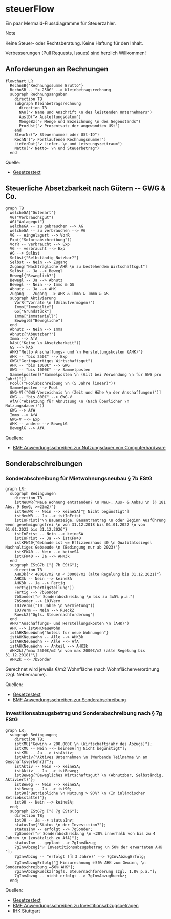 # steuerFlow

Ein paar Mermaid-Flussdiagramme für Steuerzahler.

> [!NOTE]
> Keine Steuer- oder Rechtsberatung.
> Keine Haftung für den Inhalt.

Verbesserungen (Pull Requests, Issues) sind herzlich Willkommen!

## Anforderungen an Rechnungen

```{mermaid}
flowchart LR
  RechnSB{"Rechnungssumme Brutto"}
  RechnSB -- "< 250€" --> Kleinbetragsrechnung
  subgraph Rechnungsangaben
    direction TB
    subgraph Kleinbetragsrechnung
      direction TB
      NAn("✔️ Name und Anschrift \n des leistenden Unternehmers")
      AustD("✔️ Austellungsdatum")
      MengeBz("✔️ Menge und Bezeichnung \n des Gegenstands")
      ProzUst("✔️ Prozentsatz der angewandten USt")
    end
    SteurNr("✔️ Steuernummer oder USt-ID")
    RechNr("✔️ Fortlaufende Rechnungsnummer")
    LieferDat("✔️ Liefer- \n und Leistungszeitraum")
    Netto("✔️ Netto- \n und Steuerbetrag")
  end
```

Quelle:

- [Gesetzestext](https://www.gesetze-im-internet.de/ustg_1980/__14.html)

## Steuerliche Absetzbarkeit nach Gütern -- GWG & Co.

```mermaid
graph TB
  welcheGA{"Güterart"}
  VG("Verbrauchsgut")
  AG("Anlagegut")
  welcheGA -- zu gebrauchen --> AG
  welcheGA -- zu verbrauchen --> VG
  VG -- eingelagert --> VorR
  Exp(("Sofortabschreibung"))
  VorR -- verbraucht --> Exp
  VG -- verbraucht --> Exp
  AG --> Selbst
  Selbst{"Selbständig Nutzbar?"}
  Selbst -- Nein --> Zugang
  Zugang["Nachträgliche AHK \n zu bestehendem Wirtschaftsgut"]
  Selbst -- Ja --> Bewegl
  Bewegl{"Beweglich?"}
  Bewegl -- Ja --> Abnutz
  Bewegl -- Nein --> Immo & GS
  Abnutz -- Ja --> AHK
  Zugang -- Zugang --> AHK & Imma & Immo & GS
  subgraph Aktivierung
    VorR("Vorräte \n (Umlaufvermögen)")
    Immo["Immobilie"]
    GS["Grundstück"]
    Imma["Immateriell"]
    BeweglG["Bewegliche"]
  end
  Abnutz -- Nein --> Imma
  Abnutz{"Abnutzbar?"}
  Imma --> AfA
  kAb(("Keine \n Absetzbarkeit"))
  GS --> kAb
  AHK{"Netto Anschaffungs- und \n Herstellungskosten (AHK)"}
  AHK -- "bis 250€" --> Exp
  GWG("Geringwertiges Wirtschaftsgut")
  AHK -- "bis 1000€" --> GWG
  GWG -- "bis 1000€" --> Sammelposten
  Sammelposten[("Sammelposten \n (Gilt bei Verwendung \n für GWG pro Jahr!)")]
  Pool(("Poolabschreibung \n (5 Jahre linear)"))
  Sammelposten --> Pool
  GWG-V[("GWG-Verzeichnis \n (Zeit und Höhe \n der Anschaffungen)")]
  GWG -- "bis 800€" --> GWG-V
  AfA(("Absetzung für Abnutzung \n (Nach überlicher \n Nutzungsdauer)"))
  GWG --> AfA
  Immo --> AfA
  GWG-V --> Exp
  AHK -- andere --> BeweglG
  BeweglG --> AfA
```

Quellen:

- [BMF Anwendungsschreiben zur Nutzungsdauer von Computerhardware](https://www.bundesfinanzministerium.de/Content/DE/Downloads/BMF_Schreiben/Steuerarten/Einkommensteuer/2022-02-22-nutzungsdauer-von-computerhardware-und-software-zur-dateneingabe-und-verarbeitung.pdf?__blob=publicationFile&v=3)

## Sonderabschreibungen

### Sonderabschreibung für Mietwohnungsneubau § 7b EStG

```mermaid
graph LR;
  subgraph Bedingungen
    direction TB
    istNeuWR{"Neue Wohnung entstanden? \n Neu-, Aus- & Anbau \n (§ 181 Abs. 9 BewG, >=23m2)"}
    istNeuWR -- Nein --> keineSA["🚫 Nicht begünstigt"]
    istNeuWR -- Ja --> istInFrist
    istInFrist{"\n Bauanzeige, Bauantrantrag \n oder Beginn Ausführung wenn genehmigungsfrei \n von 31.12.2018 bis 01.01.2022 \n von 01.01.2023 bis 31.12.2026"}
    istInFrist -- Nein --> keineSA
    istInFrist -- Ja --> istKFW40
    istKFW40{"Gebäude ist <= Effizienzhaus 40 \n Qualitätssiegel Nachhaltiges Gebaeude \n (Bedingung nur ab 2023)"}
    istKFW40 -- Nein --> keineSA
    istKFW40 -- Ja --> AHK3k
  end
  subgraph EStG7b ["§ 7b EStG"];
    direction TB
    AHK3k{"< 4800€/m2 \n < 3000€/m2 (alte Regelung bis 31.12.2021)"}
    AHK3k -- Nein --> keineSA
    AHK3k -- Ja --> Fertig
    Fertig(("Fertigstellung"))
    Fertig --> 7bSonder
    7bSonder["✅ Sonderabschreibung \n bis zu 4x5% p.a."]
    7bSonder --> 10JVerm
    10JVerm(("10 Jahre \n Vermietung"))
    10JVerm -- Nein --> RueckZ
    RueckZ["Ggfs. Steuernachforderung"]
  end
  AHK("Anschaffungs- und Herstellungskosten \n (AHK)")
  AHK --> istAHKNeueWohn
  istAHKNeueWohn{"Anteil für neue Wohnungen"}
  istAHKNeueWohn -- Alle --> AHK3k
  istAHKNeueWohn -- Alle --> AfA
  istAHKNeueWohn -- Anteil --> AHK2k
  AHK2k[/"max 2500€/m2 \n von max 2000€/m2 (alte Regelung bis 31.12.2018)"\]
  AHK2k --> 7bSonder
```

Gerechnet wird jeweils €/m2 Wohnfläche (nach Wohnflächenverordnung zzgl. Nebenräume).

Quellen:

- [Gesetzestext](https://www.gesetze-im-internet.de/estg/__7b.html)
- [BMF Anwendungsschreiben zur Sonderabschreibung](https://www.bundesfinanzministerium.de/Content/DE/Downloads/BMF_Schreiben/Steuerarten/Einkommensteuer/2020-07-07-anwendungsschreiben-zur-sonderabschreibung-fuer-die-anschaffung-oder-herstellung-neuer-mietwohnungen-nach-paragraf-7b.pdf?__blob=publicationFile&v=1)


### Investitionsabzugsbetrag und Sonderabschreibung nach § 7g EStG


```mermaid
graph LR;
  subgraph Bedingungen;
    direction TB;
    istKMU{"Gewinn < 200.000€ \n (Wirtschaftsjahr des Abzugs)"};
    istKMU -- Nein --> keineSA["🚫 Nicht begünstigt"];
    istKMU -- Ja --> istAktiv;
    istAktiv{"Aktives Unternehmen \n (Werbende Teilnahme \n am Geschäftsverkehr)?"};
    istAktiv -- Nein --> keineSA;
    istAktiv -- Ja --> istBeweg;
    istBeweg{"Bewegliches Wirtschaftsgut? \n (Abnutzbar, Selbständig, Aktiviert)"};
    istBeweg -- Nein --> keineSA;
    istBeweg -- Ja --> ist90;
    ist90{"Betriebliche \n Nutzung > 90%? \n (In inländischer Betriebsstätte)"};
    ist90 -- Nein --> keineSA;
  end;
  subgraph EStG7g ["§ 7g EStG"];
    direction TB;
    ist90 -- Ja --> statusInv;
    statusInv{"Status \n der Investition?"};
    statusInv -- erfolgt --> 7gSonder;
    7gSonder["✅ Sonderabschreibung \n <20% innerhalb von bis zu 4 Jahren \n (zusätzlich zu AfA)"];
    statusInv -- geplant --> 7gInvAbzug;
    7gInvAbzug["✅ Investitionsabzugsbetrag \n 50% der erwarteten AHK "];
    7gInvAbzug -- "erfolgt (🗓️ 3 Jahre)" --> 7gInvAbzugErfolg;
    7gInvAbzugErfolg["🔄 Hinzurechnung ➕50% AHK zum Gewinn, \n Sonderabschreibung ➖50% AHK"];
    7gInvAbzugRueckz["Ggfs. Steuernachforderung zzgl. 1.8% p.a."];
    7gInvAbzug -- nicht erfolgt --> 7gInvAbzugRueckz;
  end;
```

Quellen:

- [Gesetzestext](https://www.gesetze-im-internet.de/estg/__7g.html)
- [BMF Anwendungsschreiben zu Investitionsabzugsbeträgen](https://www.bundesfinanzministerium.de/Content/DE/Downloads/BMF_Schreiben/Steuerarten/Einkommensteuer/2022-06-15-Zweifelsfragen-Investitionsabzugsbetraege.pdf?__blob=publicationFile&v=2)
- [IHK Stuttgart](https://www.ihk.de/stuttgart/fuer-unternehmen/recht-und-steuern/steuerrecht/einkommen-und-koerperschaftssteuer/ansparabschreibung-676416)
